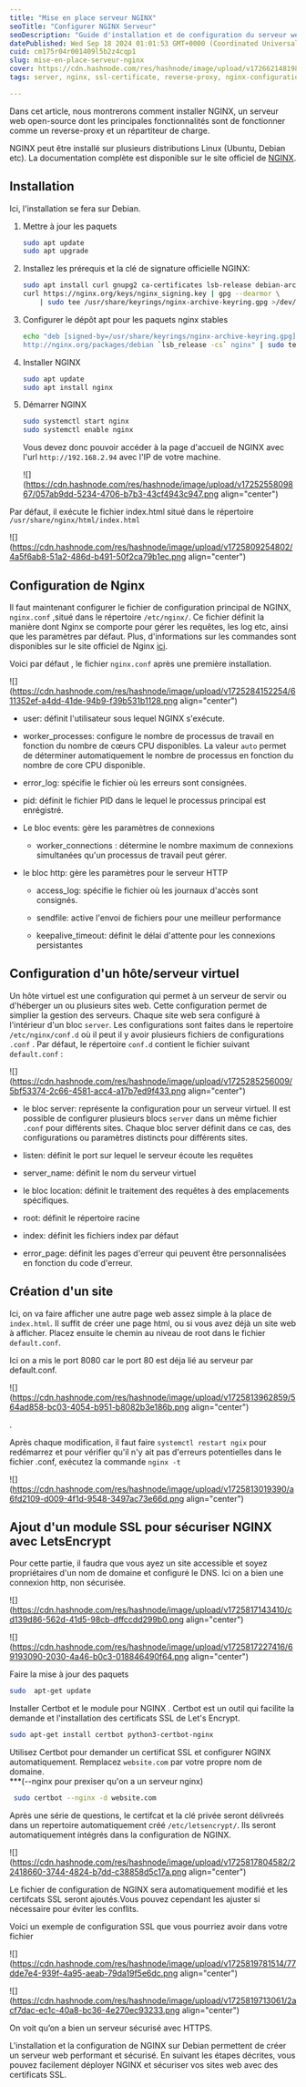 ```yaml
---
title: "Mise en place serveur NGINX"
seoTitle: "Configurer NGINX Serveur"
seoDescription: "Guide d'installation et de configuration du serveur web NGINX, incluant la gestion des hôtes virtuels, la mise en place d'un certificat SSL via LetsEncrypt"
datePublished: Wed Sep 18 2024 01:01:53 GMT+0000 (Coordinated Universal Time)
cuid: cm175r04r001409l5b2z4cqp1
slug: mise-en-place-serveur-nginx
cover: https://cdn.hashnode.com/res/hashnode/image/upload/v1726621481983/5066e152-72f3-4c53-8c26-9a172c45de9c.png
tags: server, nginx, ssl-certificate, reverse-proxy, nginx-configuration-guide, ssltls

---
```


Dans cet article, nous montrerons comment installer NGINX, un serveur web open-source dont les principales fonctionnalités sont de fonctionner comme un reverse-proxy et un répartiteur de charge.

NGINX peut être installé sur plusieurs distributions Linux (Ubuntu, Debian etc). La documentation complète est disponible sur le site officiel de [NGINX](https://nginx.org/en/linux_packages.html).

## **Installation**

Ici, l'installation se fera sur Debian.

1. Mettre à jour les paquets
    
    ```bash
    sudo apt update
    sudo apt upgrade
    ```
    
2. Installez les prérequis et la clé de signature officielle NGINX:
    
    ```bash
    sudo apt install curl gnupg2 ca-certificates lsb-release debian-archive-keyring
    curl https://nginx.org/keys/nginx_signing.key | gpg --dearmor \
        | sudo tee /usr/share/keyrings/nginx-archive-keyring.gpg >/dev/null
    ```
    
3. Configurer le dépôt apt pour les paquets nginx stables
    
    ```bash
    echo "deb [signed-by=/usr/share/keyrings/nginx-archive-keyring.gpg] \
    http://nginx.org/packages/debian `lsb_release -cs` nginx" | sudo tee /etc/apt/sources.list.d/nginx.list
    ```
    
4. Installer NGINX
    
    ```bash
    sudo apt update
    sudo apt install nginx
    ```
    
5. Démarrer NGINX
    
    ```bash
    sudo systemctl start nginx
    sudo systemctl enable nginx
    ```
    
    Vous devez donc pouvoir accéder à la page d'accueil de NGINX avec l'url `http://192.168.2.94` avec l'IP de votre machine.
    
    ![](https://cdn.hashnode.com/res/hashnode/image/upload/v1725255809867/057ab9dd-5234-4706-b7b3-43cf4943c947.png align="center")
    

Par défaut, il exécute le fichier index.html situé dans le répertoire `/usr/share/nginx/html/index.html`

![](https://cdn.hashnode.com/res/hashnode/image/upload/v1725809254802/4a5f6ab8-51a2-486d-b491-50f2ca79b1ec.png align="center")

## **Configuration de Nginx**

Il faut maintenant configurer le fichier de configuration principal de NGINX, `nginx.conf` ,situé dans le répertoire `/etc/nginx/`. Ce fichier définit la manière dont Nginx se comporte pour gérer les requêtes, les log etc, ainsi que les paramètres par défaut. Plus, d'informations sur les commandes sont disponibles sur le site officiel de Nginx [ici](https://nginx.org/en/docs/ngx_core_module.html).

Voici par défaut , le fichier `nginx.conf` après une première installation.

![](https://cdn.hashnode.com/res/hashnode/image/upload/v1725284152254/611352ef-a4dd-41de-94b9-f39b531b1128.png align="center")

* user: définit l'utilisateur sous lequel NGINX s'exécute.
    
* worker\_processes: configure le nombre de processus de travail en fonction du nombre de cœurs CPU disponibles. La valeur `auto` permet de déterminer automatiquement le nombre de processus en fonction du nombre de core CPU disponible.
    
* error\_log: spécifie le fichier où les erreurs sont consignées.
    
* pid: définit le fichier PID dans le lequel le processus principal est enrégistré.
    
* Le bloc events: gère les paramètres de connexions
    
    * worker\_connections : détermine le nombre maximum de connexions simultanées qu'un processus de travail peut gérer.
        
* le bloc http: gère les paramètres pour le serveur HTTP
    
    * access\_log: spécifie le fichier où les journaux d'accès sont consignés.
        
    * sendfile: active l'envoi de fichiers pour une meilleur performance
        
    * keepalive\_timeout: définit le délai d'attente pour les connexions persistantes
        

## Configuration d'un hôte/serveur virtuel

Un hôte virtuel est une configuration qui permet à un serveur de servir ou d'héberger un ou plusieurs sites web. Cette configuration permet de simplier la gestion des serveurs. Chaque site web sera configuré à l'intérieur d'un bloc `server`. Les configurations sont faites dans le repertoire `/etc/nginx/conf.d` où il peut il y avoir plusieurs fichiers de configurations `.conf` . Par défaut, le répertoire `conf.d` contient le fichier suivant `default.conf` :

![](https://cdn.hashnode.com/res/hashnode/image/upload/v1725285256009/5bf53374-2c66-4581-acc4-a17b7ed9f433.png align="center")

* le bloc server: représente la configuration pour un serveur virtuel. Il est possible de configurer plusieurs blocs `server` dans un même fichier `.conf` pour différents sites. Chaque bloc server définit dans ce cas, des configurations ou paramètres distincts pour différents sites.
    
* listen: définit le port sur lequel le serveur écoute les requêtes
    
* server\_name: définit le nom du serveur virtuel
    
* le bloc location: définit le traitement des requêtes à des emplacements spécifiques.
    
* root: définit le répertoire racine
    
* index: définit les fichiers index par défaut
    
* error\_page: définit les pages d'erreur qui peuvent être personnalisées en fonction du code d'erreur.
    

## Création d'un site

Ici, on va faire afficher une autre page web assez simple à la place de `index.html`. Il suffit de créer une page html, ou si vous avez déjà un site web à afficher. Placez ensuite le chemin au niveau de root dans le fichier `default.conf`.

Ici on a mis le port 8080 car le port 80 est déja lié au serveur par default.conf.

![](https://cdn.hashnode.com/res/hashnode/image/upload/v1725813962859/564ad858-bc03-4054-b951-b8082b3e186b.png align="center")

.

Après chaque modification, il faut faire `systemctl restart ngix` pour redémarrez et pour vérifier qu'il n'y ait pas d'erreurs potentielles dans le fichier .conf, exécutez la commande `nginx -t`

![](https://cdn.hashnode.com/res/hashnode/image/upload/v1725813019390/a6fd2109-d009-4f1d-9548-3497ac73e66d.png align="center")

## Ajout d'un module SSL pour sécuriser NGINX avec LetsEncrypt

Pour cette partie, il faudra que vous ayez un site accessible et soyez propriétaires d'un nom de domaine et configuré le DNS. Ici on a bien une connexion http, non sécurisée.

![](https://cdn.hashnode.com/res/hashnode/image/upload/v1725817143410/cd139d86-562d-41d5-98cb-dffccdd299b0.png align="center")

![](https://cdn.hashnode.com/res/hashnode/image/upload/v1725817227416/69193090-2030-4a46-b0c3-018846490f64.png align="center")

Faire la mise à jour des paquets

```bash
sudo  apt-get update
```

Installer Certbot et le module pour NGINX . Certbot est un outil qui facilite la demande et l'installation des certificats SSL de Let's Encrypt.

```bash
sudo apt-get install certbot python3-certbot-nginx
```

Utilisez Certbot pour demander un certificat SSL et configurer NGINX automatiquement. Remplacez `website.com` par votre propre nom de domaine.  
\*\*\*(--nginx pour prexiser qu'on a un serveur nginx)

```bash
 sudo certbot --nginx -d website.com
```

Après une série de questions, le certifcat et la clé privée seront délivreés dans un repertoire automatiquement créé `/etc/letsencrypt/`. Ils seront automatiquement intégrés dans la configuration de NGINX.

![](https://cdn.hashnode.com/res/hashnode/image/upload/v1725817804582/22418660-3744-4824-b7dd-c38858d5c17a.png align="center")

Le fichier de configuration de NGINX sera automatiquement modifié et les certifcats SSL seront ajoutés.Vous pouvez cependant les ajuster si nécessaire pour éviter les conflits.

Voici un exemple de configuration SSL que vous pourriez avoir dans votre fichier

![](https://cdn.hashnode.com/res/hashnode/image/upload/v1725819781514/77dde7e4-939f-4a95-aeab-79da19f5e6dc.png align="center")

![](https://cdn.hashnode.com/res/hashnode/image/upload/v1725819713061/2acf7dac-ec1c-40a8-bc36-4e270ec93233.png align="center")

On voit qu’on a bien un serveur sécurisé avec HTTPS.

L'installation et la configuration de NGINX sur Debian permettent de créer un serveur web performant et sécurisé. En suivant les étapes décrites, vous pouvez facilement déployer NGINX et sécuriser vos sites web avec des certificats SSL.